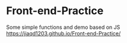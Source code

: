 # Front-end-Practice
Some simple functions and demo based on JS
https://jiaqd1203.github.io/Front-end-Practice/
